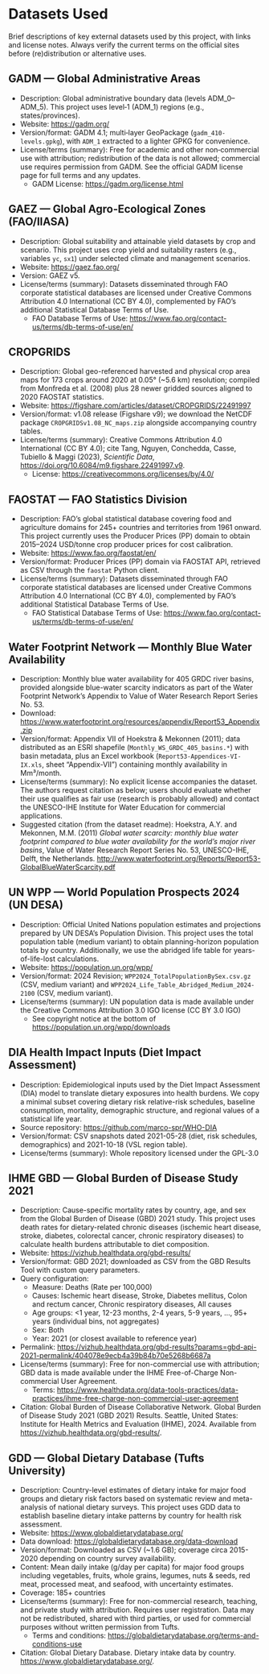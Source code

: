 <!--
SPDX-FileCopyrightText: 2025 Koen van Greevenbroek

SPDX-License-Identifier: CC-BY-4.0
-->

# Datasets Used

Brief descriptions of key external datasets used by this project, with links and license notes. Always verify the current terms on the official sites before (re)distribution or alternative uses.

## GADM — Global Administrative Areas

- Description: Global administrative boundary data (levels ADM_0–ADM_5). This project uses level‑1 (ADM_1) regions (e.g., states/provinces).
- Website: https://gadm.org/
- Version/format: GADM 4.1; multi‑layer GeoPackage (`gadm_410-levels.gpkg`), with `ADM_1` extracted to a lighter GPKG for convenience.
- License/terms (summary): Free for academic and other non‑commercial use with attribution; redistribution of the data is not allowed; commercial use requires permission from GADM. See the official GADM license page for full terms and any updates.
  - GADM License: https://gadm.org/license.html

## GAEZ — Global Agro‑Ecological Zones (FAO/IIASA)

- Description: Global suitability and attainable yield datasets by crop and scenario. This project uses crop yield and suitability rasters (e.g., variables `yc`, `sx1`) under selected climate and management scenarios.
- Website: https://gaez.fao.org/
- Version: GAEZ v5.
- License/terms (summary): Datasets disseminated through FAO corporate statistical databases are licensed under Creative Commons Attribution 4.0 International (CC BY 4.0), complemented by FAO’s additional Statistical Database Terms of Use.
  - FAO Database Terms of Use: https://www.fao.org/contact-us/terms/db-terms-of-use/en/

## CROPGRIDS

- Description: Global geo-referenced harvested and physical crop area maps for 173 crops around 2020 at 0.05° (~5.6 km) resolution; compiled from Monfreda et al. (2008) plus 28 newer gridded sources aligned to 2020 FAOSTAT statistics.
- Website: https://figshare.com/articles/dataset/CROPGRIDS/22491997
- Version/format: v1.08 release (Figshare v9); we download the NetCDF package `CROPGRIDSv1.08_NC_maps.zip` alongside accompanying country tables.
- License/terms (summary): Creative Commons Attribution 4.0 International (CC BY 4.0); cite Tang, Nguyen, Conchedda, Casse, Tubiello & Maggi (2023), *Scientific Data*, https://doi.org/10.6084/m9.figshare.22491997.v9.
  - License: https://creativecommons.org/licenses/by/4.0/

## FAOSTAT — FAO Statistics Division

- Description: FAO’s global statistical database covering food and agriculture domains for 245+ countries and territories from 1961 onward. This project currently uses the Producer Prices (PP) domain to obtain 2015–2024 USD/tonne crop producer prices for cost calibration.
- Website: https://www.fao.org/faostat/en/
- Version/format: Producer Prices (PP) domain via FAOSTAT API, retrieved as CSV through the `faostat` Python client.
- License/terms (summary): Datasets disseminated through FAO corporate statistical databases are licensed under Creative Commons Attribution 4.0 International (CC BY 4.0), complemented by FAO’s additional Statistical Database Terms of Use.
  - FAO Statistical Database Terms of Use: https://www.fao.org/contact-us/terms/db-terms-of-use/en/

## Water Footprint Network — Monthly Blue Water Availability

- Description: Monthly blue water availability for 405 GRDC river basins, provided alongside blue-water scarcity indicators as part of the Water Footprint Network’s Appendix to Value of Water Research Report Series No. 53.
- Download: https://www.waterfootprint.org/resources/appendix/Report53_Appendix.zip
- Version/format: Appendix VII of Hoekstra & Mekonnen (2011); data distributed as an ESRI shapefile (`Monthly_WS_GRDC_405_basins.*`) with basin metadata, plus an Excel workbook (`Report53-Appendices-VI-IX.xls`, sheet “Appendix-VII”) containing monthly availability in Mm³/month.
- License/terms (summary): No explicit license accompanies the dataset. The authors request citation as below; users should evaluate whether their use qualifies as fair use (research is probably allowed) and contact the UNESCO-IHE Institute for Water Education for commercial applications.
- Suggested citation (from the dataset readme): Hoekstra, A.Y. and Mekonnen, M.M. (2011) *Global water scarcity: monthly blue water footprint compared to blue water availability for the world’s major river basins*, Value of Water Research Report Series No. 53, UNESCO-IHE, Delft, the Netherlands. http://www.waterfootprint.org/Reports/Report53-GlobalBlueWaterScarcity.pdf

## UN WPP — World Population Prospects 2024 (UN DESA)

- Description: Official United Nations population estimates and projections prepared by UN DESA’s Population Division. This project uses the total population table (medium variant) to obtain planning-horizon population totals by country. Additionally, we use the abridged life table for years-of-life-lost calculations.
- Website: https://population.un.org/wpp/
- Version/format: 2024 Revision; `WPP2024_TotalPopulationBySex.csv.gz` (CSV, medium variant) and `WPP2024_Life_Table_Abridged_Medium_2024-2100` (CSV, medium variant).
- License/terms (summary): UN population data is made available under the Creative Commons Attribution 3.0 IGO license (CC BY 3.0 IGO)
  - See copyright notice at the bottom of https://population.un.org/wpp/downloads

## DIA Health Impact Inputs (Diet Impact Assessment)

- Description: Epidemiological inputs used by the Diet Impact Assessment (DIA) model to translate dietary exposures into health burdens. We copy a minimal subset covering dietary risk relative-risk schedules, baseline consumption, mortality, demographic structure, and regional values of a statistical life year.
- Source repository: https://github.com/marco-spr/WHO-DIA
- Version/format: CSV snapshots dated 2021-05-28 (diet, risk schedules, demographics) and 2021-10-18 (VSL region table).
- License/terms (summary): Whole repository licensed under the GPL-3.0

## IHME GBD — Global Burden of Disease Study 2021

- Description: Cause-specific mortality rates by country, age, and sex from the Global Burden of Disease (GBD) 2021 study. This project uses death rates for dietary-related chronic diseases (ischemic heart disease, stroke, diabetes, colorectal cancer, chronic respiratory diseases) to calculate health burdens attributable to diet composition.
- Website: https://vizhub.healthdata.org/gbd-results/
- Version/format: GBD 2021; downloaded as CSV from the GBD Results Tool with custom query parameters.
- Query configuration:
  - Measure: Deaths (Rate per 100,000)
  - Causes: Ischemic heart disease, Stroke, Diabetes mellitus, Colon and rectum cancer, Chronic respiratory diseases, All causes
  - Age groups: <1 year, 12-23 months, 2-4 years, 5-9 years, ..., 95+ years (individual bins, not aggregates)
  - Sex: Both
  - Year: 2021 (or closest available to reference year)
- Permalink: https://vizhub.healthdata.org/gbd-results?params=gbd-api-2021-permalink/404078e9ecb4a39b84b70e5268b6687a
- License/terms (summary): Free for non-commercial use with attribution; GBD data is made available under the IHME Free-of-Charge Non-commercial User Agreement.
  - Terms: https://www.healthdata.org/data-tools-practices/data-practices/ihme-free-charge-non-commercial-user-agreement
- Citation: Global Burden of Disease Collaborative Network. Global Burden of Disease Study 2021 (GBD 2021) Results. Seattle, United States: Institute for Health Metrics and Evaluation (IHME), 2024. Available from https://vizhub.healthdata.org/gbd-results/.

## GDD — Global Dietary Database (Tufts University)

- Description: Country-level estimates of dietary intake for major food groups and dietary risk factors based on systematic review and meta-analysis of national dietary surveys. This project uses GDD data to establish baseline dietary intake patterns by country for health risk assessment.
- Website: https://www.globaldietarydatabase.org/
- Data download: https://globaldietarydatabase.org/data-download
- Version/format: Downloaded as CSV (~1.6 GB); coverage circa 2015-2020 depending on country survey availability.
- Content: Mean daily intake (g/day per capita) for major food groups including vegetables, fruits, whole grains, legumes, nuts & seeds, red meat, processed meat, and seafood, with uncertainty estimates.
- Coverage: 185+ countries
- License/terms (summary): Free for non-commercial research, teaching, and private study with attribution. Requires user registration. Data may not be redistributed, shared with third parties, or used for commercial purposes without written permission from Tufts.
  - Terms and conditions: https://globaldietarydatabase.org/terms-and-conditions-use
- Citation: Global Dietary Database. Dietary intake data by country. https://www.globaldietarydatabase.org/.
